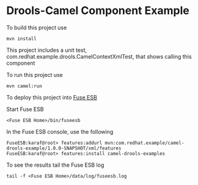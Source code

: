 Drools-Camel Component Example
==============================

To build this project use

    mvn install

This project includes a unit test, com.redhat.example.drools.CamelContextXmlTest, that shows calling this component

To run this project use

    mvn camel:run

To deploy this project into [Fuse ESB](http://fusesource.com/downloads)

Start Fuse ESB

    <Fuse ESB Home>/bin/fuseesb

In the Fuse ESB console, use the following

    FuseESB:karaf@root> features:addurl mvn:com.redhat.example/camel-drools-example/1.0.0-SNAPSHOT/xml/features
    FuseESB:karaf@root> features:install camel-drools-examples

To see the results tail the Fuse ESB log

    tail -f <Fuse ESB Home>/data/log/fuseesb.log
